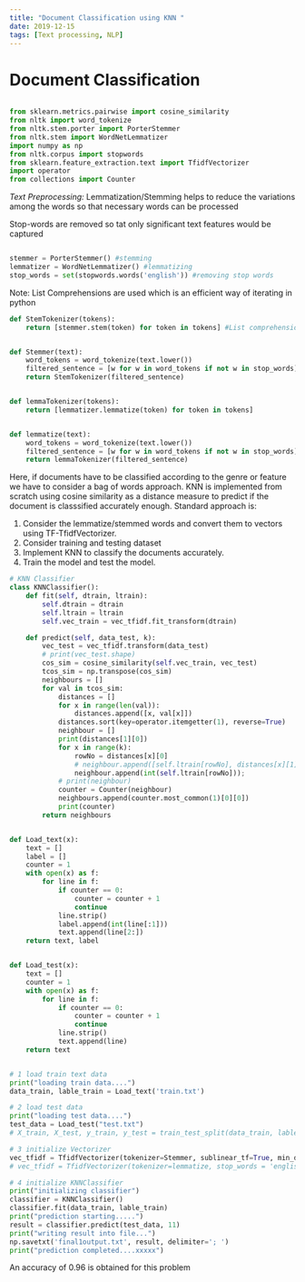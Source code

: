 ```yaml
---
title: "Document Classification using KNN "
date: 2019-12-15
tags: [Text processing, NLP]
---
```

# Document Classification

```python

from sklearn.metrics.pairwise import cosine_similarity
from nltk import word_tokenize
from nltk.stem.porter import PorterStemmer
from nltk.stem import WordNetLemmatizer
import numpy as np
from nltk.corpus import stopwords
from sklearn.feature_extraction.text import TfidfVectorizer
import operator
from collections import Counter
```
*Text Preprocessing:*
Lemmatization/Stemming helps to reduce the variations among the words so that necessary words can be processed

Stop-words are removed so tat only significant text features would be captured
```python

stemmer = PorterStemmer() #stemming
lemmatizer = WordNetLemmatizer() #lemmatizing
stop_words = set(stopwords.words('english')) #removing stop words
```
Note: List Comprehensions are used which is an efficient way of iterating in python
```python
def StemTokenizer(tokens):
    return [stemmer.stem(token) for token in tokens] #List comprehensions


def Stemmer(text):
    word_tokens = word_tokenize(text.lower())
    filtered_sentence = [w for w in word_tokens if not w in stop_words]
    return StemTokenizer(filtered_sentence)


def lemmaTokenizer(tokens):
    return [lemmatizer.lemmatize(token) for token in tokens]


def lemmatize(text):
    word_tokens = word_tokenize(text.lower())
    filtered_sentence = [w for w in word_tokens if not w in stop_words]
    return lemmaTokenizer(filtered_sentence)
```

Here, if documents have to be classified according to the genre or feature we have to consider a bag of words approach.
KNN is implemented from scratch using cosine similarity as a distance measure to predict if the document is classsified accurately enough.
Standard approach is:
1) Consider the lemmatize/stemmed words and convert them to vectors using TF-TfidfVectorizer.
2) Consider training and testing dataset
3) Implement KNN to classify the documents accurately.
4) Train the model and test the model.


```python
# KNN Classifier
class KNNClassifier():
    def fit(self, dtrain, ltrain):
        self.dtrain = dtrain
        self.ltrain = ltrain
        self.vec_train = vec_tfidf.fit_transform(dtrain)

    def predict(self, data_test, k):
        vec_test = vec_tfidf.transform(data_test)
        # print(vec_test.shape)
        cos_sim = cosine_similarity(self.vec_train, vec_test)
        tcos_sim = np.transpose(cos_sim)
        neighbours = []
        for val in tcos_sim:
            distances = []
            for x in range(len(val)):
                distances.append([x, val[x]])
            distances.sort(key=operator.itemgetter(1), reverse=True)
            neighbour = []
            print(distances[1][0])
            for x in range(k):
                rowNo = distances[x][0]
                # neighbour.append([self.ltrain[rowNo], distances[x][1] ])
                neighbour.append(int(self.ltrain[rowNo]));
            # print(neighbour)
            counter = Counter(neighbour)
            neighbours.append(counter.most_common(1)[0][0])
            print(counter)
        return neighbours


def Load_text(x):
    text = []
    label = []
    counter = 1
    with open(x) as f:
        for line in f:
            if counter == 0:
                counter = counter + 1
                continue
            line.strip()
            label.append(int(line[:1]))
            text.append(line[2:])
    return text, label


def Load_test(x):
    text = []
    counter = 1
    with open(x) as f:
        for line in f:
            if counter == 0:
                counter = counter + 1
                continue
            line.strip()
            text.append(line)
    return text


# 1 load train text data
print("loading train data....")
data_train, lable_train = Load_text('train.txt')

# 2 load test data
print("loading test data....")
test_data = Load_test("test.txt")
# X_train, X_test, y_train, y_test = train_test_split(data_train, lable_train, test_size=0.2)

# 3 initialize Vectorizer
vec_tfidf = TfidfVectorizer(tokenizer=Stemmer, sublinear_tf=True, min_df=0.005, stop_words='english')
# vec_tfidf = TfidfVectorizer(tokenizer=lemmatize, stop_words = 'english' )

# 4 initialize KNNClassifier
print("initializing classifier")
classifier = KNNClassifier()
classifier.fit(data_train, lable_train)
print("prediction starting.....")
result = classifier.predict(test_data, 11)
print("writing result into file...")
np.savetxt('final1output.txt', result, delimiter='; ')
print("prediction completed....xxxxx")
```
An accuracy of 0.96 is obtained for this problem
